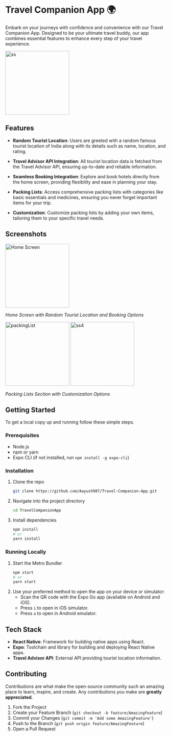 # Travel Companion App 🌍

Embark on your journeys with confidence and convenience with our Travel Companion App. Designed to be your ultimate travel buddy, our app combines essential features to enhance every step of your travel experience.

<img src="https://github.com/Aayush987/Travel-Companion-App/assets/92387745/3e9c55c8-c58c-4033-944a-b745790742e5" alt = "ss" width="200" />

## Features

- **Random Tourist Location**: Users are greeted with a random famous tourist location of India along with its details such as name, location, and rating.
  
- **Travel Advisor API Integration**: All tourist location data is fetched from the Travel Advisor API, ensuring up-to-date and reliable information.

- **Seamless Booking Integration**: Explore and book hotels directly from the home screen, providing flexibility and ease in planning your stay.

- **Packing Lists**: Access comprehensive packing lists with categories like basic essentials and medicines, ensuring you never forget important items for your trip.

- **Customization**: Customize packing lists by adding your own items, tailoring them to your specific travel needs.

## Screenshots

<img src="https://github.com/Aayush987/Travel-Companion-App/assets/92387745/7bda0ea8-ebd2-4f85-b66d-74fb1bd1ca1c" alt="Home Screen" width="200" />

*Home Screen with Random Tourist Location and Booking Options*

<img src="https://github.com/Aayush987/Travel-Companion-App/assets/92387745/d9a8dcc7-689d-402c-b45d-133627f64c09" alt="packingList" width="200" />
<img src="https://github.com/Aayush987/Travel-Companion-App/assets/92387745/35dfe4fa-63e5-4351-abef-7dc682ca7cbc" alt="ss4" width="200"/>


*Packing Lists Section with Customization Options*

## Getting Started

To get a local copy up and running follow these simple steps.

### Prerequisites

- Node.js
- npm or yarn
- Expo CLI (if not installed, run `npm install -g expo-cli`)


### Installation


1. Clone the repo
   ```sh
   git clone https://github.com/Aayush987/Travel-Companion-App.git
   ```
2. Navigate into the project directory
   ```sh
   cd TravelCompanionApp
   ```
3. Install dependencies
   ```sh
   npm install
   # or
   yarn install
   ```

### Running Locally

1. Start the Metro Bundler
   ```sh
   npm start
   # or
   yarn start
   ```
2. Use your preferred method to open the app on your device or simulator:
   - Scan the QR code with the Expo Go app (available on Android and iOS).
   - Press `i` to open in iOS simulator.
   - Press `a` to open in Android emulator.

## Tech Stack

- **React Native**: Framework for building native apps using React.
- **Expo**: Toolchain and library for building and deploying React Native apps.
- **Travel Advisor API**: External API providing tourist location information.

## Contributing

Contributions are what make the open-source community such an amazing place to learn, inspire, and create. Any contributions you make are **greatly appreciated**.

1. Fork the Project
2. Create your Feature Branch (`git checkout -b feature/AmazingFeature`)
3. Commit your Changes (`git commit -m 'Add some AmazingFeature'`)
4. Push to the Branch (`git push origin feature/AmazingFeature`)
5. Open a Pull Request
